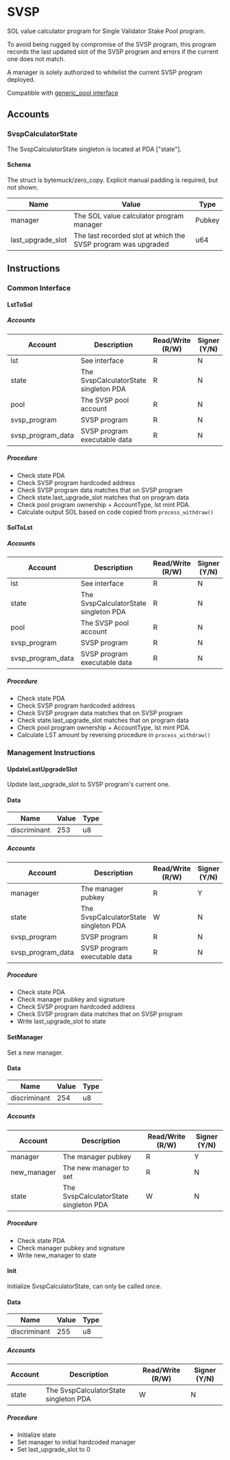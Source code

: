 # SVSP

SOL value calculator program for Single Validator Stake Pool program.

To avoid being rugged by compromise of the SVSP program, this program records the last updated slot of the SVSP program and errors if the current one does not match.

A manager is solely authorized to whitelist the current SVSP program deployed.

Compatible with [generic_pool interface](./generic_pool.md)

## Accounts

### SvspCalculatorState

The SvspCalculatorState singleton is located at PDA ["state"].

#### Schema

The struct is bytemuck/zero_copy. Explicit manual padding is required, but not shown.

| Name              | Value                                                         | Type   |
| ----------------- | ------------------------------------------------------------- | ------ |
| manager           | The SOL value calculator program manager                      | Pubkey |
| last_upgrade_slot | The last recorded slot at which the SVSP program was upgraded | u64    |

## Instructions

### Common Interface

#### LstToSol

##### Accounts

| Account           | Description                           | Read/Write (R/W) | Signer (Y/N) |
| ----------------- | ------------------------------------- | ---------------- | ------------ |
| lst               | See interface                         | R                | N            |
| state             | The SvspCalculatorState singleton PDA | R                | N            |
| pool              | The SVSP pool account                 | R                | N            |
| svsp_program      | SVSP program                          | R                | N            |
| svsp_program_data | SVSP program executable data          | R                | N            |

##### Procedure

- Check state PDA
- Check SVSP program hardcoded address
- Check SVSP program data matches that on SVSP program
- Check state.last_upgrade_slot matches that on program data
- Check pool program ownership + AccountType, lst mint PDA.
- Calculate output SOL based on code copied from `process_withdraw()`

#### SolToLst

##### Accounts

| Account           | Description                           | Read/Write (R/W) | Signer (Y/N) |
| ----------------- | ------------------------------------- | ---------------- | ------------ |
| lst               | See interface                         | R                | N            |
| state             | The SvspCalculatorState singleton PDA | R                | N            |
| pool              | The SVSP pool account                 | R                | N            |
| svsp_program      | SVSP program                          | R                | N            |
| svsp_program_data | SVSP program executable data          | R                | N            |

##### Procedure

- Check state PDA
- Check SVSP program hardcoded address
- Check SVSP program data matches that on SVSP program
- Check state.last_upgrade_slot matches that on program data
- Check pool program ownership + AccountType, lst mint PDA.
- Calculate LST amount by reversing procedure in `process_withdraw()`

### Management Instructions

#### UpdateLastUpgradeSlot

Update last_upgrade_slot to SVSP program's current one.

#### Data

| Name         | Value | Type |
| ------------ | ----- | ---- |
| discriminant | 253   | u8   |

##### Accounts

| Account           | Description                           | Read/Write (R/W) | Signer (Y/N) |
| ----------------- | ------------------------------------- | ---------------- | ------------ |
| manager           | The manager pubkey                    | R                | Y            |
| state             | The SvspCalculatorState singleton PDA | W                | N            |
| svsp_program      | SVSP program                          | R                | N            |
| svsp_program_data | SVSP program executable data          | R                | N            |

##### Procedure

- Check state PDA
- Check manager pubkey and signature
- Check SVSP program hardcoded address
- Check SVSP program data matches that on SVSP program
- Write last_upgrade_slot to state

#### SetManager

Set a new manager.

#### Data

| Name         | Value | Type |
| ------------ | ----- | ---- |
| discriminant | 254   | u8   |

##### Accounts

| Account     | Description                           | Read/Write (R/W) | Signer (Y/N) |
| ----------- | ------------------------------------- | ---------------- | ------------ |
| manager     | The manager pubkey                    | R                | Y            |
| new_manager | The new manager to set                | R                | N            |
| state       | The SvspCalculatorState singleton PDA | W                | N            |

##### Procedure

- Check state PDA
- Check manager pubkey and signature
- Write new_manager to state

#### Init

Initialize SvspCalculatorState, can only be called once.

#### Data

| Name         | Value | Type |
| ------------ | ----- | ---- |
| discriminant | 255   | u8   |

##### Accounts

| Account | Description                           | Read/Write (R/W) | Signer (Y/N) |
| ------- | ------------------------------------- | ---------------- | ------------ |
| state   | The SvspCalculatorState singleton PDA | W                | N            |

##### Procedure

- Initialize state
- Set manager to initial hardcoded manager
- Set last_upgrade_slot to 0
